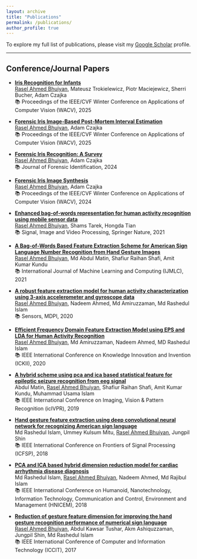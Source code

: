 ```yaml
---
layout: archive
title: "Publications"
permalink: /publications/
author_profile: true
---
```


To explore my full list of publications, please visit my <a href="https://scholar.google.com/citations?user=0ZclOWAAAAAJ&hl=en" target="_blank" rel="noopener noreferrer">Google Scholar</a> profile.

---

## Conference/Journal Papers

* <a href="" target="_blank" rel="noopener noreferrer">**Iris Recognition for Infants** </a><br>
<u>Rasel Ahmed Bhuiyan</u>, Mateusz Trokielewicz, Piotr Maciejewicz, Sherri Bucher, Adam Czajka  <br>
📚 Proceedings of the IEEE/CVF Winter Conference on Applications of Computer Vision (WACV), 2025

* <a href="https://arxiv.org/pdf/2404.10172" target="_blank" rel="noopener noreferrer">**Forensic Iris Image-Based Post-Mortem Interval Estimation** </a><br>
<u>Rasel Ahmed Bhuiyan</u>, Adam Czajka  <br>
📚 Proceedings of the IEEE/CVF Winter Conference on Applications of Computer Vision (WACV), 2025

* <a href="https://openurl.ebsco.com/EPDB%3Agcd%3A10%3A28344922/detailv2?sid=ebsco%3Aplink%3Ascholar&id=ebsco%3Agcd%3A176791824&crl=c&link_origin=scholar.google.com" target="_blank" rel="noopener noreferrer">**Forensic Iris Recognition: A Survey** </a><br>
<u>Rasel Ahmed Bhuiyan</u>, Adam Czajka  <br>
📚 Journal of Forensic Identification, 2024

* <a href="https://openaccess.thecvf.com/content/WACV2024W/MAP-A/papers/Bhuiyan_Forensic_Iris_Image_Synthesis_WACVW_2024_paper.pdf" target="_blank" rel="noopener noreferrer">**Forensic Iris Image Synthesis** </a><br>
<u>Rasel Ahmed Bhuiyan</u>, Adam Czajka  <br>
📚 Proceedings of the IEEE/CVF Winter Conference on Applications of Computer Vision (WACV), 2024

* <a href="https://doi.org/10.1007/s11760-021-01907-4" target="_blank" rel="noopener noreferrer">**Enhanced bag-of-words representation for human activity recognition using mobile sensor data** </a><br>
<u>Rasel Ahmed Bhuiyan</u>, Shams Tarek, Hongda Tian  <br>
📚 Signal, Image and Video Processing, Springer Nature, 2021

* <a href="https://www.ijml.org/vol11/1018-IJMLC-327.pdf" target="_blank" rel="noopener noreferrer">**A Bag-of-Words Based Feature Extraction Scheme for American Sign Language Number Recognition from Hand Gesture Images** </a><br>
<u>Rasel Ahmed Bhuiyan</u>, Md Abdul Matin, Shafiur Raihan Shafi, Amit Kumar Kundu  <br>
📚 International Journal of Machine Learning and Computing (IJMLC), 2021

* <a href="https://doi.org/10.3390/s20236990" target="_blank" rel="noopener noreferrer">**A robust feature extraction model for human activity characterization using 3-axis accelerometer and gyroscope data** </a><br>
<u>Rasel Ahmed Bhuiyan</u>, Nadeem Ahmed, Md Amiruzzaman, Md Rashedul Islam  <br>
📚 Sensors, MDPI, 2020

* <a href="https://doi.org/10.1109/ICKII50300.2020.9318786" target="_blank" rel="noopener noreferrer">**Efficient Frequency Domain Feature Extraction Model using EPS and LDA for Human Activity Recognition** </a><br>
<u>Rasel Ahmed Bhuiyan</u>, Md Amiruzzaman, Nadeem Ahmed, MD Rashedul Islam  <br>
📚 IEEE International Conference on Knowledge Innovation and Invention (ICKII), 2020

* <a href="https://doi.org/10.1109/ICIEV.2019.8858573" target="_blank" rel="noopener noreferrer">**A hybrid scheme using pca and ica based statistical feature for epileptic seizure recognition from eeg signal** </a> <br>
Abdul Matin, <u>Rasel Ahmed Bhuiyan</u>, Shafiur Raihan Shafi, Amit Kumar Kundu, Muhammad Usama Islam <br>
📚 IEEE International Conference on Imaging, Vision & Pattern Recognition (icIVPR), 2019

* <a href="https://doi.org/10.1109/ICFSP.2018.8552044" target="_blank" rel="noopener noreferrer">**Hand gesture feature extraction using deep convolutional neural network for recognizing American sign language**</a> <br>
Md Rashedul Islam, Ummey Kulsum Mitu, <u>Rasel Ahmed Bhuiyan</u>, Jungpil Shin <br>
📚 IEEE International Conference on Frontiers of Signal Processing (ICFSP), 2018

* <a href="https://doi.org/10.1109/HNICEM.2018.8666331" target="_blank" rel="noopener noreferrer">**PCA and ICA based hybrid dimension reduction model for cardiac arrhythmia disease diagnosis** </a><br>
Md Rashedul Islam, <u>Rasel Ahmed Bhuiyan</u>, Nadeem Ahmed, Md Rajibul Islam <br>
📚 IEEE International Conference on Humanoid, Nanotechnology, Information Technology, Communication and Control, Environment and Management (HNICEM), 2018

* <a href="https://doi.org/10.1109/ICCITECHN.2017.8281833" target="_blank" rel="noopener noreferrer">**Reduction of gesture feature dimension for improving the hand gesture recognition performance of numerical sign language**</a> <br>
<u>Rasel Ahmed Bhuiyan</u>, Abdul Kawsar Tushar, Akm Ashiquzzaman, Jungpil Shin, Md Rashedul Islam <br>
📚 IEEE International Conference of Computer and Information Technology (ICCIT), 2017






